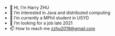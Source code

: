 - 👋 Hi, I’m Harry ZHU
- 👀 I’m interested in Java and distributed computing
- 🌱 I’m currently a MPhil student in USYD
- 💞️ I’m looking for a job late 2021
- 📫 How to reach me zzhu2019@gmail.com

<!---
zzhu2019/zzhu2019 is a ✨ special ✨ repository because its `README.md` (this file) appears on your GitHub profile.
You can click the Preview link to take a look at your changes.
--->
